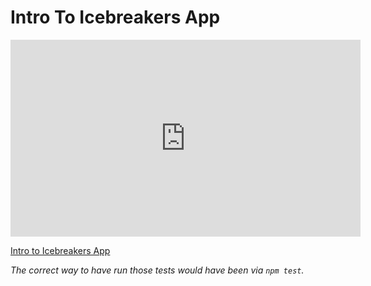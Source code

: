 # Intro To Icebreakers App

<iframe width="560" height="315" src="https://www.youtube.com/embed/7YdD044vEKE?rel=0&modestbranding=1" frameborder="0" allowfullscreen></iframe><p><a href="https://www.youtube.com/watch?v=7YdD044vEKE">Intro to Icebreakers App</a></p>

*The correct way to have run those tests would have been via `npm test`.*